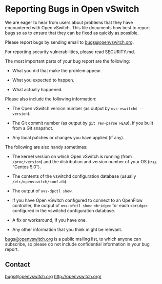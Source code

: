 Reporting Bugs in Open vSwitch
==============================

We are eager to hear from users about problems that they have
encountered with Open vSwitch.  This file documents how best to report
bugs so as to ensure that they can be fixed as quickly as possible.

Please report bugs by sending email to bugs@openvswitch.org.  

For reporting security vulnerabilities, please read SECURITY.md.

The most important parts of your bug report are the following:

  * What you did that make the problem appear.

  * What you expected to happen.

  * What actually happened.

Please also include the following information:

  * The Open vSwitch version number (as output by `ovs-vswitchd
    --version`).

  * The Git commit number (as output by `git rev-parse HEAD`),
    if you built from a Git snapshot.

  * Any local patches or changes you have applied (if any).

The following are also handy sometimes:

  * The kernel version on which Open vSwitch is running (from
    `/proc/version`) and the distribution and version number of
    your OS (e.g. "Centos 5.0").

  * The contents of the vswitchd configuration database (usually
    `/etc/openvswitch/conf.db`).

  * The output of `ovs-dpctl show`.

  * If you have Open vSwitch configured to connect to an
    OpenFlow controller, the output of `ovs-ofctl show <bridge>`
    for each `<bridge>` configured in the vswitchd configuration
    database.

  * A fix or workaround, if you have one.

  * Any other information that you think might be relevant.

bugs@openvswitch.org is a public mailing list, to which anyone can
subscribe, so please do not include confidential information in your
bug report.

Contact 
-------

bugs@openvswitch.org
http://openvswitch.org/
